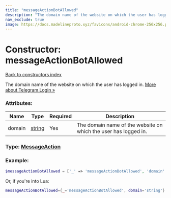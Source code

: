 ```yaml
---
title: "messageActionBotAllowed"
description: "The domain name of the website on which the user has logged in. More about Telegram Login »"
nav_exclude: true
image: https://docs.madelineproto.xyz/favicons/android-chrome-256x256.png
---
```

# Constructor: messageActionBotAllowed  
[Back to constructors index](index.md)



The domain name of the website on which the user has logged in. [More about Telegram Login »](https://core.telegram.org/widgets/login)

### Attributes:

| Name     |    Type       | Required | Description |
|----------|---------------|----------|-------------|
|domain|[string](../types/string.md) | Yes|The domain name of the website on which the user has logged in.|



### Type: [MessageAction](../types/MessageAction.md)


### Example:

```php
$messageActionBotAllowed = ['_' => 'messageActionBotAllowed', 'domain' => 'string'];
```  


Or, if you're into Lua:

```lua
messageActionBotAllowed={_='messageActionBotAllowed', domain='string'}

```


